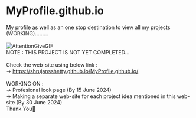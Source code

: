 # MyProfile.github.io
My profile as well as an one stop destination to view all my projects (WORKING).........<br><br>
![AttentionGiveGIF](https://github.com/shrujansshetty/MyProfile.github.io/assets/142001419/2723ea44-4dd0-41fa-987d-0861fa18507e)<br>
NOTE : THIS PROJECT IS NOT YET COMPLETED...<br><br>
Check the web-site using below link :<br>
-> https://shrujansshetty.github.io/MyProfile.github.io/<br><br>
WORKING ON :<br>
-> Profesional look page (By 15 June 2024)<br>
-> Making a separate web-site for each project idea mentioned in this web-site (By 30 June 2024)<br>
Thank You🙏
